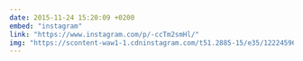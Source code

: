 ```yaml
---
date: 2015-11-24 15:20:09 +0200
embed: "instagram"
link: "https://www.instagram.com/p/-ccTm2smHl/"
img: "https://scontent-waw1-1.cdninstagram.com/t51.2885-15/e35/12224596_1002179746513522_682094855_n.jpg"
---
```

